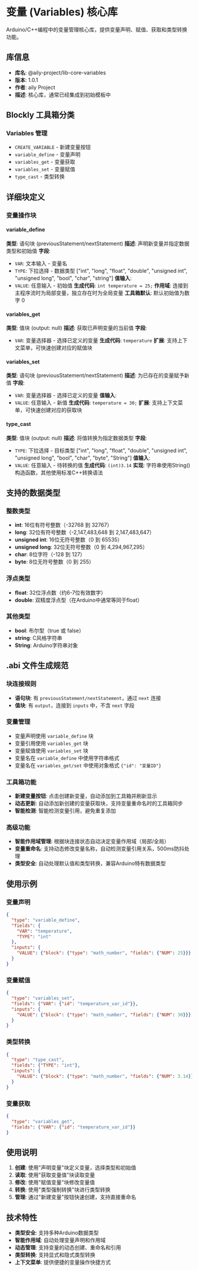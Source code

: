 # 变量 (Variables) 核心库

Arduino/C++编程中的变量管理核心库，提供变量声明、赋值、获取和类型转换功能。

## 库信息
- **库名**: @aily-project/lib-core-variables
- **版本**: 1.0.1
- **作者**: aily Project
- **描述**: 核心库，通常已经集成到初始模板中

## Blockly 工具箱分类

### Variables 管理
- `CREATE_VARIABLE` - 新建变量按钮
- `variable_define` - 变量声明
- `variables_get` - 变量获取
- `variables_set` - 变量赋值
- `type_cast` - 类型转换

## 详细块定义

### 变量操作块

#### variable_define
**类型**: 语句块 (previousStatement/nextStatement)
**描述**: 声明新变量并指定数据类型和初始值
**字段**:
- `VAR`: 文本输入 - 变量名
- `TYPE`: 下拉选择 - 数据类型 ["int", "long", "float", "double", "unsigned int", "unsigned long", "bool", "char", "string"]
**值输入**:
- `VALUE`: 任意输入 - 初始值
**生成代码**: `int temperature = 25;`
**作用域**: 连接到主程序流时为局部变量，独立存在时为全局变量
**工具箱默认**: 默认初始值为数字 0

#### variables_get
**类型**: 值块 (output: null)
**描述**: 获取已声明变量的当前值
**字段**:
- `VAR`: 变量选择器 - 选择已定义的变量
**生成代码**: `temperature`
**扩展**: 支持上下文菜单，可快速创建对应的赋值块

#### variables_set
**类型**: 语句块 (previousStatement/nextStatement)
**描述**: 为已存在的变量赋予新值
**字段**:
- `VAR`: 变量选择器 - 选择已定义的变量
**值输入**:
- `VALUE`: 任意输入 - 新值
**生成代码**: `temperature = 30;`
**扩展**: 支持上下文菜单，可快速创建对应的获取块

#### type_cast
**类型**: 值块 (output: null)
**描述**: 将值转换为指定数据类型
**字段**:
- `TYPE`: 下拉选择 - 目标类型 ["int", "long", "float", "double", "unsigned int", "unsigned long", "bool", "char", "byte", "String"]
**值输入**:
- `VALUE`: 任意输入 - 待转换的值
**生成代码**: `(int)3.14`
**实现**: 字符串使用String()构造函数，其他使用标准C++转换语法

## 支持的数据类型

### 整数类型
- **int**: 16位有符号整数（-32768 到 32767）
- **long**: 32位有符号整数（-2,147,483,648 到 2,147,483,647）
- **unsigned int**: 16位无符号整数（0 到 65535）
- **unsigned long**: 32位无符号整数（0 到 4,294,967,295）
- **char**: 8位字符（-128 到 127）
- **byte**: 8位无符号整数（0 到 255）

### 浮点类型
- **float**: 32位浮点数（约6-7位有效数字）
- **double**: 双精度浮点型（在Arduino中通常等同于float）

### 其他类型
- **bool**: 布尔型（true 或 false）
- **string**: C风格字符串
- **String**: Arduino字符串对象

## .abi 文件生成规范

### 块连接规则
- **语句块**: 有 `previousStatement/nextStatement`，通过 `next` 连接
- **值块**: 有 `output`，连接到 `inputs` 中，不含 `next` 字段

### 变量管理
- 变量声明使用 `variable_define` 块
- 变量引用使用 `variables_get` 块
- 变量赋值使用 `variables_set` 块
- 变量名在 `variable_define` 中使用字符串格式
- 变量名在 `variables_get/set` 中使用对象格式 `{"id": "变量ID"}`

### 工具箱功能
- **新建变量按钮**: 点击创建新变量，自动添加到工具箱并刷新显示
- **动态更新**: 自动添加新创建的变量获取块，支持变量重命名时的工具箱同步
- **智能检测**: 智能检测变量引用，避免重复添加

### 高级功能
- **智能作用域管理**: 根据块连接状态自动决定变量作用域（局部/全局）
- **变量重命名**: 支持动态修改变量名称，自动检测变量引用关系，500ms防抖处理
- **类型安全**: 自动处理默认值和类型转换，兼容Arduino特有数据类型

## 使用示例

### 变量声明
```json
{
  "type": "variable_define",
  "fields": {
    "VAR": "temperature",
    "TYPE": "int"
  },
  "inputs": {
    "VALUE": {"block": {"type": "math_number", "fields": {"NUM": 25}}}
  }
}
```

### 变量赋值
```json
{
  "type": "variables_set",
  "fields": {"VAR": {"id": "temperature_var_id"}},
  "inputs": {
    "VALUE": {"block": {"type": "math_number", "fields": {"NUM": 30}}}
  }
}
```

### 类型转换
```json
{
  "type": "type_cast",
  "fields": {"TYPE": "int"},
  "inputs": {
    "VALUE": {"block": {"type": "math_number", "fields": {"NUM": 3.14}}}
  }
}
```

### 变量获取
```json
{
  "type": "variables_get",
  "fields": {"VAR": {"id": "temperature_var_id"}}
}
```

## 使用说明

1. **创建**: 使用"声明变量"块定义变量，选择类型和初始值
2. **读取**: 使用"获取变量值"块读取变量
3. **修改**: 使用"赋值变量"块修改变量值
4. **转换**: 使用"类型强制转换"块进行类型转换
5. **管理**: 通过"新建变量"按钮快速创建，支持直接重命名

## 技术特性
- **类型安全**: 支持多种Arduino数据类型
- **智能作用域**: 自动处理变量声明和作用域
- **动态管理**: 支持变量的动态创建、重命名和引用
- **类型转换**: 支持显式和隐式类型转换
- **上下文菜单**: 提供便捷的变量操作快捷方式